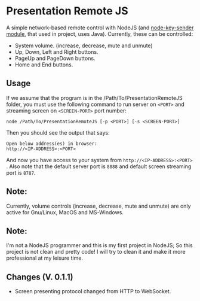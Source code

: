 # Presentation Remote JS
A simple network-based remote control with NodeJS (and [node-key-sender module](https://github.com/garimpeiro-it/node-key-sender), that used in project, uses Java).
Currently, these can be controlled:
+ System volume. (increase, decrease, mute and unmute)
+ Up, Down, Left and Right buttons.
+ PageUp and PageDown buttons.
+ Home and End buttons.

## Usage
If we assume that the program is in the /Path/To/PresentationRemoteJS folder, you must use the following command to run server on `<PORT>` and streaming screen on `<SCREEN-PORT>` port number:
```
node /Path/To/PresentationRemoteJS [-p <PORT>] [-s <SCREEN-PORT>]
```
Then you should see the output that says:
```
Open below address(es) in browser:
http://<IP-ADDRESS>:<PORT>
```
And now you have access to your system from `http://<IP-ADDRESS>:<PORT>` .
Also note that the default server port is `8888` and default screen streaming port is `8787`.

## Note:
Currently, volume controls (increase, decrease, mute and unmute) are only active for Gnu/Linux, MacOS and MS-Windows.
## Note:
I'm not a NodeJS programmer and this is my first project in NodeJS; So this project is not clean and pretty code! I will try to clean it and make it more professional at my leisure time.

## Changes (V. 0.1.1)
+ Screen presenting protocol changed from HTTP to WebSocket.
